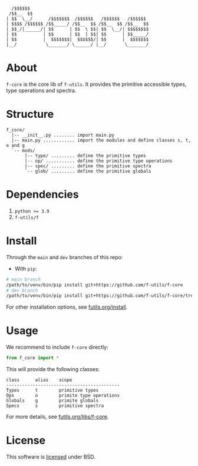 ```
  /$$$$$$                                             
 /$$__  $$                                            
| $$  \__/      /$$$$$$$  /$$$$$$   /$$$$$$   /$$$$$$ 
| $$$$ /$$$$$$ /$$_____/ /$$__  $$ /$$__  $$ /$$__  $$
| $$_/|______/| $$      | $$  \ $$| $$  \__/| $$$$$$$$
| $$          | $$      | $$  | $$| $$      | $$_____/
| $$          |  $$$$$$$|  $$$$$$/| $$      |  $$$$$$$
|__/           \_______/ \______/ |__/       \_______/                                                  
```

# About

`f-core` is the core lib of `f-utils`. It provides the primitive accessible types, type operations and spectra.

# Structure

```
f_core/
  |-- __init__.py ........ import main.py 
  |-- main.py ............ import the modules and define classes s, t, o and g
  `-- mods/
       |-- type/ ......... define the primitive types
       |-- op/ ........... define the primitive type operations
       |-- spec/ ......... define the primitive spectra
       `-- glob/ ......... define the primitive globals
```

# Dependencies

1. `python >= 3.9`
2. `f-utils/f`

# Install

Through the `main` and `dev` branches of this repo:

* With `pip`:
```bash
# main branch
/path/to/venv/bin/pip install git+https://github.com/f-utils/f-core
# dev branch
/path/to/venv/bin/pip install git+https://github.com/f-utils/f-core/tree/dev
```

For other installation options, see [futils.org/install](https://futils.org/docs/libs/install).

# Usage

We recommend to include `f-core` directly:

```python
from f_core import *
```

This will provide the following classes:

```
class      alias    scope
-------------------------------------------
Types      t        primitive types
Ops        o        primite type operations
Globals    g        primite globals
Specs      s        primitive spectra
```

For more details, see [futils.org/libs/f-core](https://futils.org/libs/f-core).

# License

This software is [licensed](./LICENSE) under BSD.

